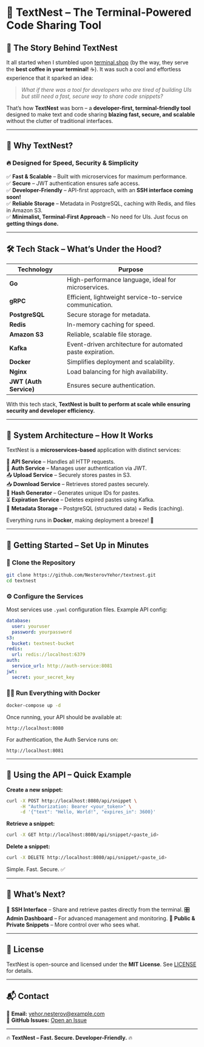 # 🚀 TextNest – The Terminal-Powered Code Sharing Tool

## 🧐 The Story Behind TextNest  

It all started when I stumbled upon [terminal.shop](https://terminal.shop) (by the way, they serve the **best coffee in your terminal!** ☕). It was such a cool and effortless experience that it sparked an idea:

> *What if there was a tool for developers who are tired of building UIs but still need a fast, secure way to share code snippets?*

That’s how **TextNest** was born – a **developer-first, terminal-friendly tool** designed to make text and code sharing **blazing fast, secure, and scalable** without the clutter of traditional interfaces.

---

## 📌 Why TextNest?

### 🔥 Designed for Speed, Security & Simplicity

✅ **Fast & Scalable** – Built with microservices for maximum performance.  
✅ **Secure** – JWT authentication ensures safe access.  
✅ **Developer-Friendly** – API-first approach, with an **SSH interface coming soon!**  
✅ **Reliable Storage** – Metadata in PostgreSQL, caching with Redis, and files in Amazon S3.  
✅ **Minimalist, Terminal-First Approach** – No need for UIs. Just focus on **getting things done.**  

---

## 🛠️ Tech Stack – What’s Under the Hood?

| **Technology**  | **Purpose** |
|---------------|------------|
| **Go** | High-performance language, ideal for microservices. |
| **gRPC** | Efficient, lightweight service-to-service communication. |
| **PostgreSQL** | Secure storage for metadata. |
| **Redis** | In-memory caching for speed. |
| **Amazon S3** | Reliable, scalable file storage. |
| **Kafka** | Event-driven architecture for automated paste expiration. |
| **Docker** | Simplifies deployment and scalability. |
| **Nginx** | Load balancing for high availability. |
| **JWT (Auth Service)** | Ensures secure authentication. |

With this tech stack, **TextNest is built to perform at scale while ensuring security and developer efficiency.**

---

## 🔧 System Architecture – How It Works

TextNest is a **microservices-based** application with distinct services:

🛜 **API Service** – Handles all HTTP requests.  
🔐 **Auth Service** – Manages user authentication via JWT.  
📤 **Upload Service** – Securely stores pastes in S3.  
📥 **Download Service** – Retrieves stored pastes securely.  
🔑 **Hash Generator** – Generates unique IDs for pastes.  
⏳ **Expiration Service** – Deletes expired pastes using Kafka.  
💾 **Metadata Storage** – PostgreSQL (structured data) + Redis (caching).  

Everything runs in **Docker**, making deployment a breeze! 🐳

---

## 🚀 Getting Started – Set Up in Minutes

### 📂 Clone the Repository

```bash
git clone https://github.com/NesterovYehor/textnest.git
cd textnest
```

### ⚙️ Configure the Services

Most services use `.yaml` configuration files. Example API config:

```yaml
database:
  user: youruser
  password: yourpassword
s3:
  bucket: textnest-bucket
redis:
  url: redis://localhost:6379
auth:
  service_url: http://auth-service:8081
jwt:
  secret: your_secret_key
```

### 🏃‍♂️ Run Everything with Docker

```bash
docker-compose up -d
```

Once running, your API should be available at:

```
http://localhost:8080
```

For authentication, the Auth Service runs on:

```
http://localhost:8081
```

---

## 📡 Using the API – Quick Example

**Create a new snippet:**
```bash
curl -X POST http://localhost:8080/api/snippet \
     -H "Authorization: Bearer <your_token>" \
     -d '{"text": "Hello, World!", "expires_in": 3600}'
```

**Retrieve a snippet:**
```bash
curl -X GET http://localhost:8080/api/snippet/<paste_id>
```

**Delete a snippet:**
```bash
curl -X DELETE http://localhost:8080/api/snippet/<paste_id>
```

Simple. Fast. Secure. ✅

---

## 🔮 What’s Next?

🚀 **SSH Interface** – Share and retrieve pastes directly from the terminal.
🎛️ **Admin Dashboard** – For advanced management and monitoring.
🔄 **Public & Private Snippets** – More control over who sees what.

---

## 🐝 License

TextNest is open-source and licensed under the **MIT License**. See [LICENSE](./LICENSE) for details.

---

## 📬 Contact

📧 **Email:** [yehor.nesterov@example.com](mailto:yehor.nesterov@example.com)  
🤖 **GitHub Issues:** [Open an Issue](https://github.com/NesterovYehor/textnest/issues)  

---

🔥 **TextNest – Fast. Secure. Developer-Friendly.** 🔥


